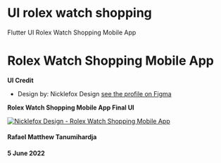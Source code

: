 # UI rolex watch shopping
Flutter UI Rolex Watch Shopping Mobile App


# Rolex Watch Shopping Mobile App

**UI Credit**

- Design by: Nicklefox Design [see the profile on Figma](https://www.figma.com/@nickelfox)

**Rolex Watch Shopping Mobile App Final UI**

[![Nicklefox Design - Rolex Watch Shopping Mobile App](https://user-images.githubusercontent.com/99629720/172055712-a1990872-8a0a-41a0-9d81-0d605fdc2cb8.jpg)](https://www.figma.com/community/file/1096425017462856972)


#### Rafael Matthew Tanumihardja
#### 5 June 2022